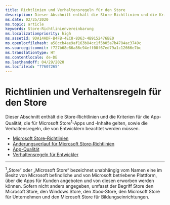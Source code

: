 ```yaml
---
title: Richtlinien und Verhaltensregeln für den Store
description: Dieser Abschnitt enthält die Store-Richtlinien und die Kriterien für die App-Qualität, die für Microsoft Store-Apps und ‑Inhalte gelten, sowie die Verhaltensregeln, die von Entwicklern beachtet werden müssen.
ms.date: 02/25/2020
ms.topic: article
keywords: Store-Richtlinienvereinbarung
ms.localizationpriority: high
ms.assetid: 9DA14ADF-B4FB-4EC8-8D63-4B9152476BE0
ms.openlocfilehash: a58ccb4ae9af163b84cc1f5b05a7b4784ac3749c
ms.sourcegitcommit: f727b68e86a86c94eff00f67ed79a1c12666e7bc
ms.translationtype: HT
ms.contentlocale: de-DE
ms.lasthandoff: 04/29/2020
ms.locfileid: "77607265"
---
```

# <a name="store-policies-and-code-of-conduct"></a>Richtlinien und Verhaltensregeln für den Store

Dieser Abschnitt enthält die Store-Richtlinien und die Kriterien für die App-Qualität, die für Microsoft Store<sup>1</sup>-Apps und ‑Inhalte gelten, sowie die Verhaltensregeln, die von Entwicklern beachtet werden müssen.

- [Microsoft Store-Richtlinien](store-policies.md)
- [Änderungsverlauf für Microsoft Store-Richtlinien](store-policies-change-history.md)
- [App-Qualität](store-app-quality.md)
- [Verhaltensregeln für Entwickler](store-developer-code-of-conduct.md)


---
<sup>1</sup>„Store“ oder „Microsoft Store“ bezeichnet unabhängig vom Namen eine im Besitz von Microsoft befindliche und von Microsoft betriebene Plattform, über die Apps für Kunden angeboten und von diesen erworben werden können. Sofern nicht anders angegeben, umfasst der Begriff Store den Microsoft Store, den Windows Store, den Xbox-Store, den Microsoft Store für Unternehmen und den Microsoft Store für Bildungseinrichtungen.